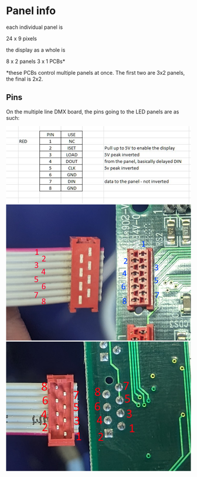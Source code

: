 # Panel info

each individual panel is

24 x 9 pixels

the display as a whole is

8 x 2 panels
3 x 1 PCBs*

*these PCBs control multiple panels at once. The first two are 3x2 panels, the final is 2x2.

## Pins

On the multiple line DMX board, the pins going to the LED panels are as such:

![Pin designation for ribbon cable](images/ribbon-cable_designation.png)
![Pins assignment on ribbon cable from front](images/ribbon_pins.png)
![Pins assignment on ribbon cable from back](images/ribbon-back_pins.png)
